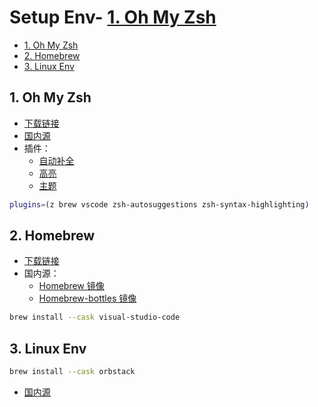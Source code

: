 # Setup Env- [1. Oh My Zsh](#1-oh-my-zsh)

- [1. Oh My Zsh](#1-oh-my-zsh)
- [2. Homebrew](#2-homebrew)
- [3. Linux Env](#3-linux-env)

## 1. Oh My Zsh

- [下载链接](https://ohmyz.sh/#install)
- [国内源](https://mirrors.tuna.tsinghua.edu.cn/help/ohmyzsh.git/#%E5%88%87%E6%8D%A2%E5%B7%B2%E6%9C%89%20ohmyzsh%20%E8%87%B3%E9%95%9C%E5%83%8F%E6%BA%90)
- 插件：
  - [自动补全](https://github.com/zsh-users/zsh-autosuggestions/blob/master/INSTALL.md#oh-my-zsh)
  - [高亮](https://github.com/zsh-users/zsh-syntax-highlighting/blob/master/INSTALL.md/#Oh-my-zsh)
  - [主题](https://github.com/romkatv/powerlevel10k#getting-started)

```bash
plugins=(z brew vscode zsh-autosuggestions zsh-syntax-highlighting)
```

## 2. Homebrew

- [下载链接](https://brew.sh/zh-cn/)
- 国内源：
  - [Homebrew 镜像](https://mirrors.tuna.tsinghua.edu.cn/help/homebrew/)
  - [Homebrew-bottles 镜像](https://mirrors.tuna.tsinghua.edu.cn/help/homebrew-bottles/)

```bash
brew install --cask visual-studio-code
```

## 3. Linux Env

```bash
brew install --cask orbstack
```

- [国内源](https://dockerproxy.com)
